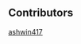 ## Contributors 

<!-- prettier-ignore-start -->
[ashwin417](https://github.com/ashwin417)

<!-- prettier-ignore-end -->
